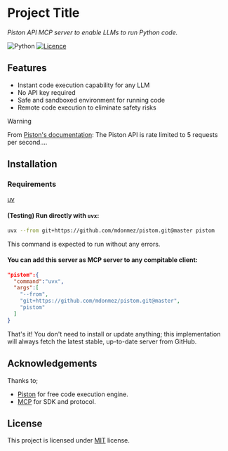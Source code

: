 
# Project Title

*Piston API MCP server to enable LLMs to run Python code.*


![Python](https://img.shields.io/badge/python-3670A0?style=for-the-badge&logo=python&logoColor=ffdd54) 
[![Licence](https://img.shields.io/github/license/Ileriayo/markdown-badges?style=for-the-badge)](./LICENSE)
## Features

* Instant code execution capability for any LLM
* No API key required
* Safe and sandboxed environment for running code
* Remote code execution to eliminate safety risks

> [!WARNING]
>
> From [Piston's documentation](https://github.com/engineer-man/piston):
> The Piston API is rate limited to 5 requests per second....

## Installation

### Requirements
[uv]("https://docs.astral.sh/uv/")

#### (Testing) Run directly with `uvx`:

```bash
uvx --from git+https://github.com/mdonmez/pistom.git@master pistom
```

This command is expected to run without any errors.

#### You can add this server as MCP server to any compitable client:

```json
"pistom":{
  "command":"uvx",
  "args":[
    "--from",
    "git+https://github.com/mdonmez/pistom.git@master",
    "pistom"
  ]
}
```

That's it! You don't need to install or update anything; this implementation will always fetch the latest stable, up-to-date server from GitHub.

## Acknowledgements

Thanks to;
 - [Piston](https://github.com/engineer-man/piston) for free code execution engine.
 - [MCP](https://github.com/modelcontextprotocol) for SDK and protocol.
 
## License

This project is licensed under [MIT](https://choosealicense.com/licenses/mit/) license.

